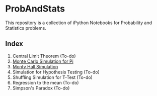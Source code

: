 # ProbAndStats

This repository is a collection of iPython Notebooks for Probability and Statistics problems.

## Index
1. Central Limit Theorem (To-do)
2. [Monte Carlo Simulation for Pi](https://github.com/aadityaubhat/ProbAndStats/blob/master/Pi%20Monte%20Carlo%20Method.ipynb)
2. [Monty Hall Simulation](https://github.com/aadityaubhat/ProbAndStats/blob/master/MontyHall.ipynb)
2. Simulation for Hypothesis Testing (To-do)
2. Shuffling Simulation for T-Test (To-do)
3. Regression to the mean (To-do)
4. Simpson's Paradox (To-do)
